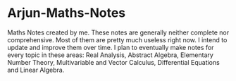 # Arjun-Maths-Notes
Maths Notes created by me. These notes are generally neither complete nor comprehensive. Most of them are pretty much useless right now. I intend to update and improve them over time.
I plan to eventually make notes for every topic in these areas: Real Analysis, Abstract Algebra, Elementary Number Theory, Multivariable and Vector Calculus, Differential Equations and Linear Algebra.
